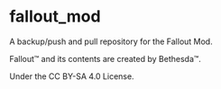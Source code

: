 # fallout_mod
A backup/push and pull repository for the Fallout Mod.

Fallout™ and its contents are created by Bethesda™.

Under the CC BY-SA 4.0 License.
